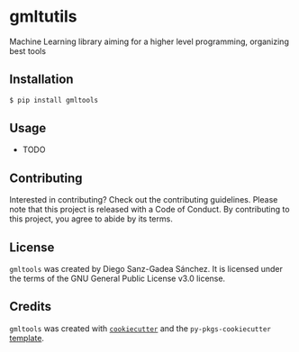 # gmltutils

Machine Learning library aiming for a higher level programming, organizing best tools

## Installation

```bash
$ pip install gmltools
```

## Usage

- TODO

## Contributing

Interested in contributing? Check out the contributing guidelines. Please note that this project is released with a Code of Conduct. By contributing to this project, you agree to abide by its terms.

## License

`gmltools` was created by Diego Sanz-Gadea Sánchez. It is licensed under the terms of the GNU General Public License v3.0 license.

## Credits

`gmltools` was created with [`cookiecutter`](https://cookiecutter.readthedocs.io/en/latest/) and the `py-pkgs-cookiecutter` [template](https://github.com/py-pkgs/py-pkgs-cookiecutter).
